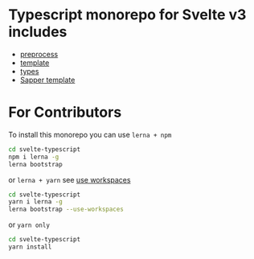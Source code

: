 # Typescript monorepo for Svelte v3 includes

* [preprocess](https://github.com/pyoner/svelte-typescript/tree/master/packages/preprocess)
* [template](https://github.com/pyoner/svelte-typescript/tree/master/packages/template)
* [types](https://github.com/pyoner/svelte-typescript/tree/master/packages/types)
* [Sapper template](https://github.com/pyoner/svelte-typescript/tree/master/packages/sapper-template)


# For Contributors

To install this monorepo you can use `lerna + npm`

```bash
cd svelte-typescript
npm i lerna -g
lerna bootstrap
```

or `lerna + yarn` see [use workspaces](https://github.com/lerna/lerna/tree/master/commands/bootstrap#--use-workspaces)
```bash
cd svelte-typescript
yarn i lerna -g
lerna bootstrap --use-workspaces
```

or `yarn only`
```bash
cd svelte-typescript
yarn install
```
